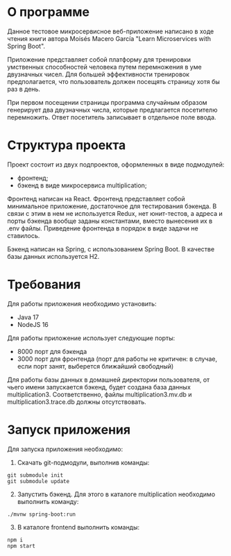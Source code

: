 # О программе

Данное тестовое микросервисное веб-приложение написано в ходе чтения книги автора Moisés Macero García "Learn Microservices with Spring Boot".

Приложение представляет собой платформу для тренировки умственных способностей человека путем перемножения в уме двузначных чисел. 
Для большей эффективности тренировок предполагается, что пользователь должен посещять страницу хотя бы раз в день.

При первом посещении страницы программа случайным образом генерирует два двузначных числа, которые предлагается посетителю перемножить. 
Ответ посетитель записывает в отдельное поле ввода.

# Структура проекта

Проект состоит из двух подпроектов, оформленных в виде подмодулей:
* фронтенд;
* бэкенд в виде микросервиса multiplication;

Фронтенд написан на React. Фронтенд представляет собой минимальное приложение, достаточное для тестирования бэкенда. В связи с этим в нем
не используется Redux, нет юнит-тестов, а адреса и порты бэкенда вообще заданы константами, вместо вынесения их в .env файлы. 
Приведение фронтенда в порядок в виде задачи не ставилось.

Бэкенд написан на Spring, с использованием Spring Boot. В качестве базы данных используется H2.

# Требования

Для работы приложения необходимо установить:
* Java 17
* NodeJS 16

Для работы приложение использует следующие порты:
* 8000 порт для бэкенда
* 3000 порт для фронтенда (порт для работы не критичен: в случае, если порт занят, выберется ближайший свободный)

Для работы базы данных в домашней директории пользователя, от чьего имени запускается бэкенд, будет создана база данных multiplication3. Соответственно, файлы multiplication3.mv.db и multiplication3.trace.db должны отсутствовать.

# Запуск приложения

Для запуска приложения необходимо:

1. Скачать git-подмодули, выполнив команды:

```
git submodule init
git submodule update
```

2. Запустить бэкенд. Для этого в каталоге multiplication необходимо выполнить команду:

```
./mvnw spring-boot:run
```

3. В каталоге frontend выполнить команды:

```
npm i
npm start
```
